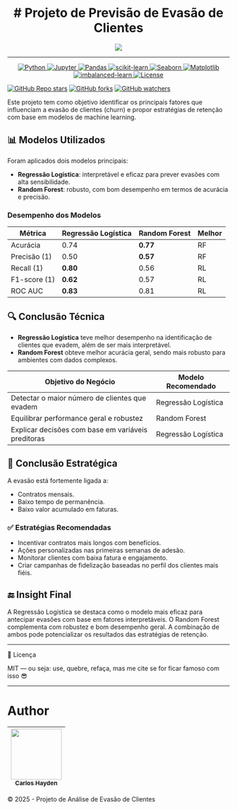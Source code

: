 <h1 align="center">  # Projeto de Previsão de Evasão de Clientes </h1>



<p align="center">
<img src="http://img.shields.io/static/v1?label=STATUS&message=%20Done&color=GREEN&style=for-the-badge"/>
</p>

---
<p align="center">
  <a href="https://www.python.org/">
    <img alt="Python" src="https://img.shields.io/badge/Python-3.10%2B-blue?logo=python">
  </a>
  <a href="https://jupyter.org/">
    <img alt="Jupyter" src="https://img.shields.io/badge/Jupyter-Notebook-orange?logo=jupyter">
  </a>
  <a href="https://pandas.pydata.org/">
    <img alt="Pandas" src="https://img.shields.io/badge/Pandas-1.5%2B-lightgrey?logo=pandas">
  </a>
  <a href="https://scikit-learn.org/">
    <img alt="scikit-learn" src="https://img.shields.io/badge/scikit--learn-1.1%2B-F7931E?logo=scikit-learn">
  </a>
  <a href="https://seaborn.pydata.org/">
    <img alt="Seaborn" src="https://img.shields.io/badge/Seaborn-0.11%2B-lightblue?logo=python">
  </a>
  <a href="https://matplotlib.org/">
    <img alt="Matplotlib" src="https://img.shields.io/badge/Matplotlib-3.5%2B-darkgreen?logo=python">
  </a>
  <a href="https://imbalanced-learn.org/">
    <img alt="imbalanced-learn" src="https://img.shields.io/badge/imblearn-SMOTE-red">
  </a>
  <a href="https://opensource.org/license/mit/">
    <img alt="License" src="https://img.shields.io/badge/License-MIT-yellow.svg">
  </a>
</p>

[![GitHub Repo stars](https://img.shields.io/github/stars/HaydenUFSC/03_challenge-data-science?style=social)](https://github.com/HaydenUFSC/03_challenge-data-science)
[![GitHub forks](https://img.shields.io/github/forks/HaydenUFSC/03_challenge-data-science?style=social)](https://github.com/HaydenUFSC/03_challenge-data-science/fork)
[![GitHub watchers](https://img.shields.io/github/watchers/HaydenUFSC/03_challenge-data-science?style=social)](https://github.com/HaydenUFSC/03_challenge-data-science/watchers)



Este projeto tem como objetivo identificar os principais fatores que influenciam a evasão de clientes (churn) e propor estratégias de retenção com base em modelos de machine learning.

## 📊 Modelos Utilizados

Foram aplicados dois modelos principais:

- **Regressão Logística**: interpretável e eficaz para prever evasões com alta sensibilidade.
- **Random Forest**: robusto, com bom desempenho em termos de acurácia e precisão.

### Desempenho dos Modelos

| Métrica      | Regressão Logística | Random Forest | Melhor |
| ------------ | ------------------- | ------------- | ------ |
| Acurácia     | 0.74                | **0.77**      | RF     |
| Precisão (1) | 0.50                | **0.57**      | RF     |
| Recall (1)   | **0.80**            | 0.56          | RL     |
| F1-score (1) | **0.62**            | 0.57          | RL     |
| ROC AUC      | **0.83**            | 0.81          | RL     |

## 🔍 Conclusão Técnica

- **Regressão Logística** teve melhor desempenho na identificação de clientes que evadem, além de ser mais interpretável.
- **Random Forest** obteve melhor acurácia geral, sendo mais robusto para ambientes com dados complexos.

| Objetivo do Negócio                             | Modelo Recomendado      |
|--------------------------------------------------|--------------------------|
| Detectar o maior número de clientes que evadem   | Regressão Logística      |
| Equilibrar performance geral e robustez          | Random Forest            |
| Explicar decisões com base em variáveis preditoras | Regressão Logística    |

## 🎯 Conclusão Estratégica

A evasão está fortemente ligada a:

- Contratos mensais.
- Baixo tempo de permanência.
- Baixo valor acumulado em faturas.

### ✅ Estratégias Recomendadas

- Incentivar contratos mais longos com benefícios.
- Ações personalizadas nas primeiras semanas de adesão.
- Monitorar clientes com baixa fatura e engajamento.
- Criar campanhas de fidelização baseadas no perfil dos clientes mais fiéis.

## 🔚 Insight Final

A Regressão Logística se destaca como o modelo mais eficaz para antecipar evasões com base em fatores interpretáveis. O Random Forest complementa com robustez e bom desempenho geral. A combinação de ambos pode potencializar os resultados das estratégias de retenção.

---



🧠 Licença

MIT — ou seja: use, quebre, refaça, mas me cite se for ficar famoso com isso 😎




---
# Author

| [<img src="https://avatars.githubusercontent.com/u/79289647?v=4" width=115><br><sub>Carlos Hayden</sub>](https://github.com/JunhaumHayden) |
| :---: |

© 2025 - Projeto de Análise de Evasão de Clientes